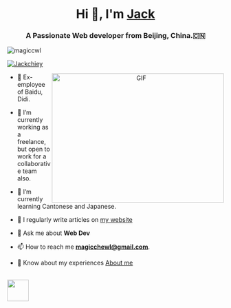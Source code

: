 <h1 align="center">Hi 👋, I'm <a href="https://jackchi.us" target="blank">
Jack</a></h1>
<h3 align="center">A Passionate Web developer from Beijing, China.<td>🇨🇳</td></h3>

<p align="left"> <img src="https://komarev.com/ghpvc/?username=magiccwl&label=Profile%20views&color=0e75b6&style=flat" alt="magiccwl" /> </p>

<p align="left"> <a href="https://twitter.com/Jackchiey" target="blank"><img src="https://img.shields.io/twitter/follow/Jackchiey?logo=twitter&style=for-the-badge" alt="Jackchiey" /></a> </p>

<a target="_blank" align="center">
  <img align="right" top="500" height="300" width="400" alt="GIF" src="https://media.giphy.com/media/SWoSkN6DxTszqIKEqv/giphy.gif">
</a>

- 🔭 Ex-employee of Baidu, Didi.

- 🌱 I’m currently working as a freelance, but open to work for a collaborative team also.

- 🌱 I’m currently learning Cantonese and Japanese. 

- 📝 I regularly write articles on  <a href="https://jackchi.us/" target="blank">my website</a>

- 💬 Ask me about **Web Dev** 

- 📫 How to reach me **magicchewl@gmail.com**.

- 📄 Know about my experiences <a href="https://jackchi.us/about" target="blank">About me</a>
<br/>

<img src="https://github.com/egoist/egoist/raw/master/balloon.gif" width="50">
